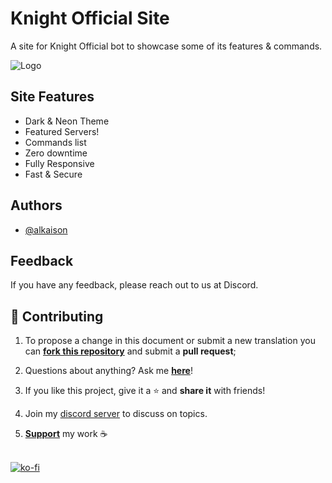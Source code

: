 
# Knight Official Site

A site for Knight Official bot to showcase some of its features & commands.


![Logo](https://i.ibb.co/3WZzXwn/Screenshot-20220214-200943.png?size=4096)


## Site Features

- Dark & Neon Theme
- Featured Servers!
- Commands list
- Zero downtime
- Fully Responsive
- Fast & Secure 


## Authors

- [@alkaison](https://www.github.com/alkaison)


## Feedback

If you have any feedback, please reach out to us at Discord.

## 💛 Contributing

1. To propose a change in this document or submit a new translation you can <a href="https://github.com/Alkaison/knightofficial.github.io/fork"><b>fork this repository</b></a> and submit a **pull request**;

2. Questions about anything? Ask me <a href="https://github.com/Alkaison/knightofficial.github.io/issues/new"><b>here</b></a>!

3. If you like this project, give it a ⭐ and **share it** with friends!

4. Join my [discord server](https://discord.gg/dF4PHxbHpA) to discuss on topics.

5. <a href="https://ko-fi.com/alkaison"><b>Support</b></a> my work ☕

</br >[![ko-fi](https://ko-fi.com/img/githubbutton_sm.svg)](https://ko-fi.com/alkaison)

 
